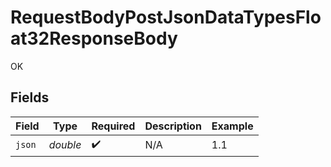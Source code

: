 # RequestBodyPostJsonDataTypesFloat32ResponseBody

OK


## Fields

| Field              | Type               | Required           | Description        | Example            |
| ------------------ | ------------------ | ------------------ | ------------------ | ------------------ |
| `json`             | *double*           | :heavy_check_mark: | N/A                | 1.1                |